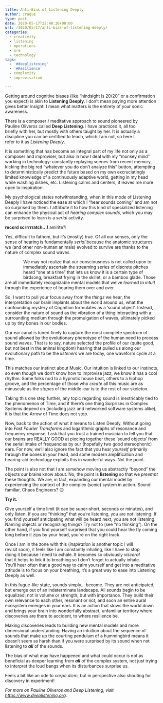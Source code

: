 ```yaml
---
title: Anti-Bias of Listening Deeply
author: craque
type: post
date: 2020-05-17T22:40:20+00:00
url: /2020/05/17/anti-bias-of-listening-deeply/
categories:
  - creativity
  - listening
  - operations
  - sre
  - technology
tags:
  - '#deeplistening'
  - '#Resilience'
  - complexity
  - improvisation

---
```

 

Getting around cognitive biases (like &#8220;hindsight is 20/20&#8221; or a confirmation you expect) is akin to **Listening Deeply**. I don’t mean paying more attention gives better insight. I mean what matters is the entirety of your sonic awareness.

  <img align=right hspace=30 vspace=30 src="/img/2021/05/07878817-561A-41E5-8B3A-80229B32A276-300x177.jpeg" alt="" class="wp-image-1239" srcset="/img/2020/05/07878817-561A-41E5-8B3A-80229B32A276-300x177.jpeg 300w, /img/2020/05/07878817-561A-41E5-8B3A-80229B32A276-768x452.jpeg 768w, /img/2020/05/07878817-561A-41E5-8B3A-80229B32A276-1024x603.jpeg 1024w, /img/2020/05/07878817-561A-41E5-8B3A-80229B32A276.jpeg 1363w" sizes="(max-width: 300px) 100vw, 300px" /></figure>

There is a composer / meditative approach to sound pioneered by Pauline Oliveros called **Deep Listening**. I have practiced it, all too briefly with her, but mostly with others taught by her. It is actually a discipline you can be certified to teach, which I am not, so here I refer to it as _Listening Deeply_.

It is something that has become an integral part of my life not only as a composer and improviser, but also in how I deal with my “monkey mind” working in technology: constantly replaying scenes from recent memory, kicking the big red “whatever you do don’t analyze this” button, attempting to deterministically predict the future based on my own excruciatingly limited knowledge of a continuously adaptive world, getting in my head while washing dishes, etc. Listening calms and centers, it leaves me more open to inspiration.

My psychological states notwithstanding, when in this mode of Listening Deeply I have noticed the ease at which I “hear sounds coming” and am not so surprised by them. I attribute it to how this kind of specialized listening can enhance the physical act of _hearing complex sounds,_ which you may be surprised to learn is a _serial_ activity.

**record scrrrrratch&#8230;!** amirite?!

Yes, difficult to fathom, but it’s (mostly) true. Of all our senses, only the sense of hearing is fundamentally _serial_ because the anatomic structures we (and other non-human animals) evolved to survive are thanks to the nature of complex sound waves.

  <img align=left hspace=30 vspace=30 src="/img/2020/05/70A71964-3976-419D-A36B-5576330E2FD5-300x180.jpeg" alt="" class="wp-image-1240" srcset="/img/2020/05/70A71964-3976-419D-A36B-5576330E2FD5-300x180.jpeg 300w, /img/2020/05/70A71964-3976-419D-A36B-5576330E2FD5-768x462.jpeg 768w, /img/2020/05/70A71964-3976-419D-A36B-5576330E2FD5.jpeg 808w" sizes="(max-width: 300px) 100vw, 300px" /></figure>

We may not realize that our consciousness is not called upon to immediately ascertain the streaming series of discrete pitches heard “one at a time” that lets us know it is a certain type of birdsong, breakfast frying in the skillet, or a bamboo glade. Those are all immediately recognizable mental models that we’ve _learned to intuit_ through the experience of hearing them over and over.

So, I want to pull your focus away from the _things_ we hear, the interpretation our brain implants about the world around us, what the confounding mystery of Cognition formulates as a ‘sound object’. Instead, consider the nature of sound as the vibration of a thing interacting with a surrounding medium through the promulgation of waves, ultimately picked up by tiny bones in our bodies.

Our ear canal is tuned finely to capture the most complete spectrum of sound allowed by the evolutionary phenotype of the human need to process sound waves. That is to say, nature selected the profile of our (quite good, but not best in the animal kingdom) hearing that pulled us along our evolutionary path to be the _listeners_ we are today, one waveform cycle at a time.

This matches our instinct about Music. Our intuition is linked to our instincts, so even though we don’t know how to improvise jazz, we know it has a cool rhythm. Some folks nod to a hypnotic house beat, others to a hiphop groove, and the percentage of those who _create_ all this music are as minuscule as the _stapes_ of the middle-ear is to the rest of our skeleton.

Taking this one step further, any topic regarding sound is inextricably tied to the phenomenon of Time, and if there’s one thing Surprises in Complex Systems depend on (including jazz and networked software systems alike), it is that the Arrow of Time does not stop.

Now, back to the action of what it means to Listen Deeply. Without going into _Fast Fourier Transforms_ and logarithmic graphs of resonance and frequency response, I ask that you trust a trained musician to tell you that our brains are REALLY GOOD at piecing together these ‘sound objects’ from the serial intake of frequencies by our (hopefully two good stereophonic) ears. For now, we’ll also ignore the fact that you hear _yourself_ primarily through the bones in your head, and some modern amplification and hearing-aid technology exploits this in wonderful ways. Not the point.

The point is also not that I am somehow moving us abstractly “beyond” the objects our brains know about. No, the point is **listening** so that we _preempt_ these thoughts. We are, in fact, expanding our mental model by experiencing the context of the complex (sonic) system in action. Sound familiar, Chaos Engineers? 😉

**Try it.**

Give yourself a time limit (it can be super-short, seconds or minutes), and only listen. If you are “thinking” that you’re listening, you are not listening. If you find yourself anticipating what will be heard next, you are not listening. Naming objects or recognizing things? Try not to (see “no thinking”). On the other hand, if you find yourself surprised that you could hear the fly coming long before it zips by your head, you’re on the right track.

  <img align=right hspace=30 vspace=30 src="/img/2020/05/BBFE2501-EFA9-422E-B60C-7C8CBCB5D004-300x300.jpeg" alt="" class="wp-image-1241" srcset="/img/2020/05/BBFE2501-EFA9-422E-B60C-7C8CBCB5D004-300x300.jpeg 300w, /img/2020/05/BBFE2501-EFA9-422E-B60C-7C8CBCB5D004-150x150.jpeg 150w, /img/2020/05/BBFE2501-EFA9-422E-B60C-7C8CBCB5D004-768x768.jpeg 768w, /img/2020/05/BBFE2501-EFA9-422E-B60C-7C8CBCB5D004-144x144.jpeg 144w, /img/2020/05/BBFE2501-EFA9-422E-B60C-7C8CBCB5D004.jpeg 1024w" sizes="(max-width: 300px) 100vw, 300px" /></figure>

Once I am in the zone with this (_inspiration_ is another topic I will revisit soon), it feels like I am constantly inhaling, like I have to stop doing it because I need to exhale. It becomes so obviously _visceral_ that it helps to link it to breathing so I don’t forget to actually inhale. You’ll hear often that a good way to calm yourself and get into a meditative attitude is to focus on your breathing, it’s a great way to ease into Listening Deeply as well.

In this fugue-like state, sounds simply&#8230; become. They are not anticipated, but emerge out of an indeterminate landscape. All sounds begin to be equalized; not in volume or strength, but with importance. They build their own relevance to each other, resonant or not, and soon an entire aural ecosystem emerges in your ears. It is an action that slows the world down and brings your brain into wonderfully abstract, unfamiliar territory where discoveries are there to accident, to where resilience be.

Making discoveries leads to building new mental models and more dimensional understanding. Having an intuition about the sequence of sounds that make up the courting pendulum of a hummingbird means it doesn’t seem as harsh than if you were surprised by its sound when not listening to _**all**_ of the sounds.

The bias of what may have happened and what could occur is not as beneficial as deeper learning from _**all**_ of the complex system, not just trying to interpret the loud bangs when its disturbances surprise us.

Feels a bit like an ode to _carpe diem_, but in perspective also shouting for discovery in experiment!

_For more on Pauline Oliveros and Deep Listening, visit <a href="https://www.deeplistening.org" target="_blank" rel="noreferrer noopener" aria-label="https://www.deeplistening.org (opens in a new tab)">https://www.deeplistening.org</a>._
